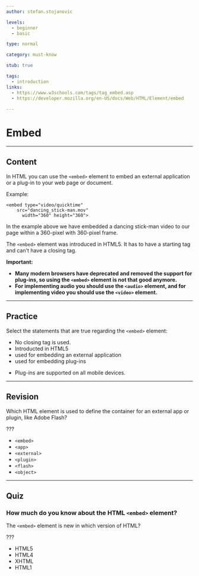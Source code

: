 ```yaml
---
author: stefan.stojanovic

levels:
  - beginner
  - basic

type: normal

category: must-know

stub: true

tags:
  - introduction
links:
  - https://www.w3schools.com/tags/tag_embed.asp
  - https://developer.mozilla.org/en-US/docs/Web/HTML/Element/embed
  
---
```

# Embed

---
## Content

In HTML you can use the `<embed>` element to embed an external application or a plug-in to your web page or document.

Example:
```
<embed type="video/quicktime" 
    src="dancing_stick-man.mov" 
      width="360" height="360">
```

In the example above we have embedded a dancing stick-man video to our page within a 360-pixel with 360-pixel frame.

The `<embed>` element was introduced in HTML5. It has to have a starting tag and can't have a closing tag.

**Important:**
  - **Many modern browsers have deprecated and removed the support for plug-ins, so using the `<embed>` element is not that good anymore.**
  - **For implementing audio you should use the `<audio>` element, and for implementing video you should use the `<video>` element.**


---
## Practice

Select the statements that are true regarding the `<embed>` element: 

+ No closing tag is used. 
+ Introducted in HTML5
+ used for embedding an external application
+ used for embedding plug-ins
- Plug-ins are supported on all mobile devices.  

---
## Revision

Which HTML element is used to define the container for an external app or plugin, like Adobe Flash?

???

* `<embed>`
* `<app>`
* `<external>`
* `<plugin>`
* `<flash>`
* `<object>`

---
## Quiz

### How much do you know about the HTML `<embed>` element?

The `<embed>` element is new in which version of HTML?

???

* HTML5
* HTML4
* XHTML
* HTML1
